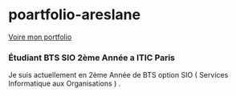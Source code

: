 ﻿# poartfolio-areslane


[Voire mon portfolio](https://areslane67.github.io/portfolio-areslane/index.html)

### Étudiant BTS SIO 2ème Année a ITIC Paris

<p> Je suis actuellement en 2ème Année de BTS option SIO ( Services Informatique aux Organisations ) . </p>

